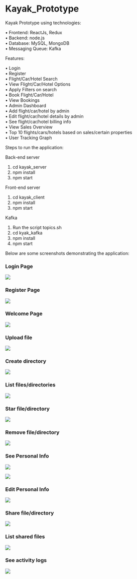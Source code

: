 # Kayak_Prototype

Kayak Prototype using technologies:

• Frontend: ReactJs, Redux </br>
• Backend:  node.js </br>
• Database: MySQL, MongoDB</br>
• Messaging Queue: Kafka</br>

Features: 

• Login </br>
• Register</br>
• Flight/Car/Hotel Search</br>
• View Flight/Car/Hotel Options </br>
• Apply Filters on search</br>
• Book Flight/Car/Hotel</br>
• View Bookings</br>
• Admin Dashboard</br>
• Add flight/car/hotel by admin</br>
• Edit flight/car/hotel details by admin</br>
• See flight/car/hotel billing info</br>
• View Sales Overview</br>
• Top 10 flights/cars/hotels based on sales/certain properties</br>
• User Tracking Graph

Steps to run the application:

Back-end server
	
1. cd kayak_server
2. npm install
3. npm start

Front-end server

1. cd kayak_client
2. npm install
3. npm start
	
Kafka 

1. Run the script topics.sh
2. cd kyak_kafka
3. npm install
4. npm start

Below are some screenshots demonstrating the application:

### Login Page
![](images/1.png)

### Register Page
![](images/2.png)

### Welcome Page
![](images/3.png)

### Upload file
![](images/4.png)

### Create directory
![](images/5.png)

### List files/directories
![](images/6.png)

### Star file/directory
![](images/7.png)

### Remove file/directory
![](images/8.png)

### See Personal Info
![](images/9.png)

![](images/10.png)

### Edit Personal Info
![](images/11.png)

### Share file/directory
![](images/12.png)

### List shared files
![](images/13.png)

### See activity logs
![](images/14.png)

